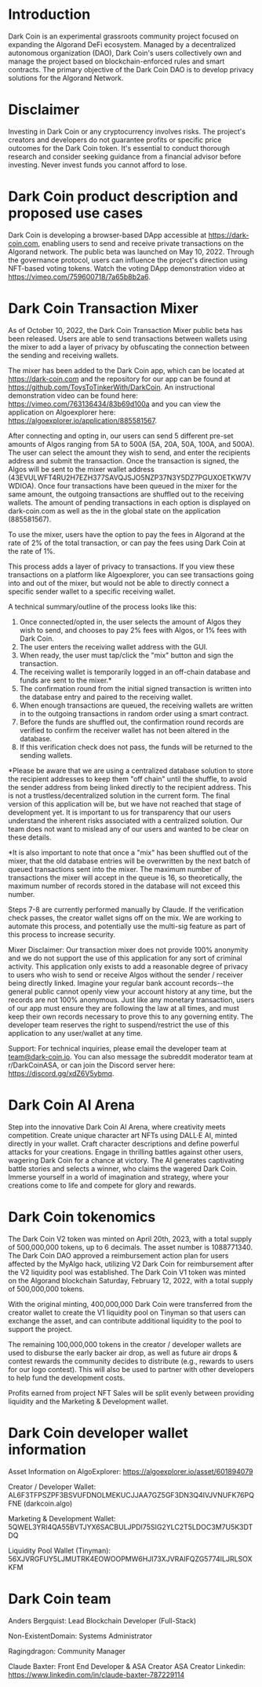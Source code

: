 # Introduction

Dark Coin is an experimental grassroots community project focused on expanding the Algorand DeFi ecosystem. Managed by a decentralized autonomous organization (DAO), Dark Coin's users collectively own and manage the project based on blockchain-enforced rules and smart contracts. The primary objective of the Dark Coin DAO is to develop privacy solutions for the Algorand Network.

# Disclaimer

Investing in Dark Coin or any cryptocurrency involves risks. The project's creators and developers do not guarantee profits or specific price outcomes for the Dark Coin token. It's essential to conduct thorough research and consider seeking guidance from a financial advisor before investing. Never invest funds you cannot afford to lose.

# Dark Coin product description and proposed use cases

Dark Coin is developing a browser-based DApp accessible at https://dark-coin.com, enabling users to send and receive private transactions on the Algorand network. The public beta was launched on May 10, 2022. Through the governance protocol, users can influence the project's direction using NFT-based voting tokens. Watch the voting DApp demonstration video at https://vimeo.com/759600718/7a65b8b2a6.

# Dark Coin Transaction Mixer

As of October 10, 2022, the Dark Coin Transaction Mixer public beta has been released. Users are able to send transactions between wallets using the mixer to add a layer of privacy by obfuscating the connection between the sending and receiving wallets.

The mixer has been added to the Dark Coin app, which can be located at https://dark-coin.com and the repository for our app can be found at https://github.com/ToysToTinkerWith/DarkCoin. An instructional demonstration video can be found here: https://vimeo.com/763136434/83b69d100a and you can view the application on Algoexplorer here: https://algoexplorer.io/application/885581567. 

After connecting and opting in, our users can send 5 different pre-set amounts of Algos ranging from 5A to 500A (5A, 20A, 50A, 100A, and 500A). The user can select the amount they wish to send, and enter the recipients address and submit the transaction. Once the transaction is signed, the Algos will be sent to the mixer wallet address (43EVULWFT4RU2H7EZH377SAVQJSJO5NZP37N3Y5DZ7PGUXOETKW7VWDIOA). Once four transactions have been queued in the mixer for the same amount, the outgoing transactions are shuffled out to the receiving wallets. The amount of pending transactions in each option is displayed on dark-coin.com as well as the in the global state on the application (885581567).

To use the mixer, users have the option to pay the fees in Algorand at the rate of 2% of the total transaction, or can pay the fees using Dark Coin at the rate of 1%.

This process adds a layer of privacy to transactions. If you view these transactions on a platform like Algoexplorer, you can see transactions going into and out of the mixer, but would not be able to directly connect a specific sender wallet to a specific receiving wallet.

A technical summary/outline of the process looks like this:

   1. Once connected/opted in, the user selects the amount of Algos they wish to send, and chooses to pay 2% fees with Algos, or 1% fees with Dark Coin.
   2. The user enters the receiving wallet address with the GUI.
   3. When ready, the user must tap/click the "mix" button and sign the transaction.
   4. The receiving wallet is temporarily logged in an off-chain database and funds are sent to the mixer.*
   5. The confirmation round from the initial signed transaction is written into the database entry and paired to the receiving wallet.
   6. When enough transactions are queued, the receiving wallets are written in to the outgoing transactions in random order using a smart contract.
   7. Before the funds are shuffled out, the confirmation round records are verified to confirm the receiver wallet has not been altered in the database.
   8. If this verification check does not pass, the funds will be returned to the sending wallets.

*Please be aware that we are using a centralized database solution to store the recipient addresses to keep them "off chain" until the shuffle, to avoid the sender address from being linked directly to the recipient address. This is not a trustless/decentralized solution in the current form. The final version of this application will be, but we have not reached that stage of development yet. It is important to us for transparency that our users understand the inherent risks associated with a centralized solution. Our team does not want to mislead any of our users and wanted to be clear on these details.

*It is also important to note that once a "mix" has been shuffled out of the mixer, that the old database entries will be overwritten by the next batch of queued transactions sent into the mixer. The maximum number of transactions the mixer will accept in the queue is 16, so theoretically, the maximum number of records stored in the database will not exceed this number. 

Steps 7-8 are currently performed manually by Claude. If the verification check passes, the creator wallet signs off on the mix. We are working to automate this process, and potentially use the multi-sig feature as part of this process to increase security.

Mixer Disclaimer: Our transaction mixer does not provide 100% anonymity and we do not support the use of this application for any sort of criminal activity. This application only exists to add a reasonable degree of privacy to users who wish to send or receive Algos without the sender / receiver being directly linked. Imagine your regular bank account records--the general public cannot openly view your account history at any time, but the records are not 100% anonymous. Just like any monetary transaction, users of our app must ensure they are following the law at all times, and must keep their own records necessary to prove this to any governing entity. The developer team reserves the right to suspend/restrict the use of this application to any user/wallet at any time.

Support: For technical inquiries, please email the developer team at team@dark-coin.io. You can also message the subreddit moderator team at r/DarkCoinASA, or can join the Discord server here: https://discord.gg/xdZ6V5ybmq.

# Dark Coin AI Arena

Step into the innovative Dark Coin AI Arena, where creativity meets competition. Create unique character art NFTs using DALL·E AI, minted directly in your wallet. Craft character descriptions and define powerful attacks for your creations. Engage in thrilling battles against other users, wagering Dark Coin for a chance at victory. The AI generates captivating battle stories and selects a winner, who claims the wagered Dark Coin. Immerse yourself in a world of imagination and strategy, where your creations come to life and compete for glory and rewards.

# Dark Coin tokenomics

The Dark Coin V2 token was minted on April 20th, 2023, with a total supply of 500,000,000 tokens, up to 6 decimals. The asset number is 1088771340. The Dark Coin DAO approved a reimbursement action plan for users affected by the MyAlgo hack, utilizing V2 Dark Coin for reimbursement after the V2 liquidity pool was established. The Dark Coin V1 token was minted on the Algorand blockchain Saturday, February 12, 2022, with a total supply of 500,000,000 tokens.

With the original minting, 400,000,000 Dark Coin were transferred from the creator wallet to create the V1 liquidity pool on Tinyman so that users can exchange the asset, and can contribute additional liquidity to the pool to support the project. 

The remaining 100,000,000 tokens in the creator / developer wallets are used to disburse the early backer air drop, as well as future air drops & contest rewards the community decides to distribute (e.g., rewards to users for our logo contest). This will also be used to partner with other developers to help fund the development costs.

Profits earned from project NFT Sales will be split evenly between providing liquidity and the Marketing & Development wallet.

# Dark Coin developer wallet information

Asset Information on AlgoExplorer: https://algoexplorer.io/asset/601894079

Creator / Developer Wallet: AL6F3TFPSZPF3BSVUFDNOLMEKUCJJAA7GZ5GF3DN3Q4IVJVNUFK76PQFNE (darkcoin.algo)

Marketing & Development Wallet: 5QWEL3YRI4QA55BVTJYX6SACBULJPDI75SIG2YLC2T5LDOC3M7U5K3DTDQ

Liquidity Pool Wallet (Tinyman): 56XJVRGFUY5LJMUTRK4EOWOOPMW6HJI73XJVRAIFQZG5774ILJRLSOXKFM

# Dark Coin team

Anders Bergquist: Lead Blockchain Developer (Full-Stack)

Non-ExistentDomain: Systems Administrator

Ragingdragon: Community Manager

Claude Baxter: Front End Developer & ASA Creator
ASA Creator Linkedin: https://www.linkedin.com/in/claude-baxter-787229114
